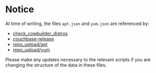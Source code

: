 # Notice

At time of writing, the files `apt.json` and `yum.json` are referenced by:

- [check_cowbuilder_distros](https://github.com/couchbase/build-infra/blob/master/docker/buildslaves/sdk/cowbuilder/jenkins/check_cowbuilder_distros.sh#L12)
- [couchbase-release](https://github.com/couchbase/build-tools/blob/681a3e3683d33218d4644ce037addf07dab61bfe/couchbase-release/go.sh#L33-L45)
- [repo_upload/apt](https://github.com/couchbase/build-tools/blob/681a3e3683d33218d4644ce037addf07dab61bfe/repo_upload/repo_upload/repos/apt.py#L41-L45)
- [repo_upload/yum](https://github.com/couchbase/build-tools/blob/681a3e3683d33218d4644ce037addf07dab61bfe/repo_upload/repo_upload/repos/yum.py#L49-L55)

Please make any updates necessary to the relevant scripts if you are changing the structure of the data in these files.
